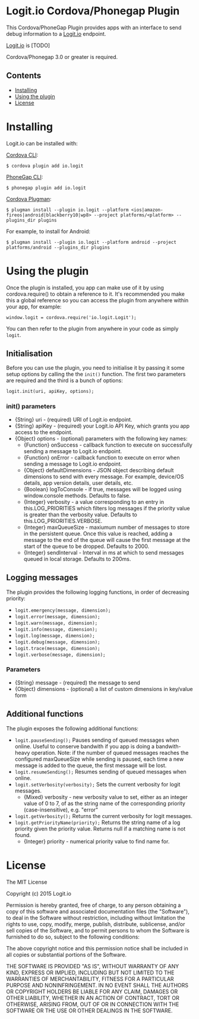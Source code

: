 Logit.io Cordova/Phonegap Plugin
=================================

This Cordova/PhoneGap Plugin provides apps with an interface to send debug information to a [Logit.io](http://logit.io/) endpoint.

[Logit.io](http://logit.io/) is [TODO]

Cordova/Phonegap 3.0 or greater is required.

## Contents

* [Installing](#installing)
* [Using the plugin](#using-the-plugin)
* [License](#license)
 
# Installing

Logit.io can be installed with:

[Cordova CLI](http://cordova.apache.org/docs/en/edge/guide_cli_index.md.html):

```
$ cordova plugin add io.logit
```

[PhoneGap CLI](http://docs.phonegap.com/en/edge/guide_cli_index.md.html):

```
$ phonegap plugin add io.logit
```

[Cordova Plugman](https://github.com/apache/cordova-plugman):


```
$ plugman install --plugin io.logit --platform <ios|amazon-fireos|android|blackberry10|wp8> --project platforms/<platform> --plugins_dir plugins
```

For example, to install for Android:

```
$ plugman install --plugin io.logit --platform android --project platforms/android --plugins_dir plugins
```


# Using the plugin

Once the plugin is installed, you app can make use of it by using cordova.require() to obtain a reference to it. 
It's recommended you make this a global reference so you can access the plugin from anywhere within your app, for example:


```
window.logit = cordova.require('io.logit.Logit');
```

You can then refer to the plugin from anywhere in your code as simply `logit`.

## Initialisation

Before you can use the plugin, you need to initialise it by passing it some setup options by calling the the `init()` function. 
The first two parameters are required and the third is a bunch of options:

```
logit.init(uri, apiKey, options);
```

### init() parameters

- {String} uri - (required) URI of Logit.io endpoint.
- {String} apiKey - (required) your Logit.io API Key, which grants you app access to the endpoint.
- {Object} options - (optional) parameters with the following key names:
    - {Function} onSuccess - callback function to execute on successfully sending a message to Logit.io endpoint.
    - {Function} onError - callback function to execute on error when sending a message to Logit.io endpoint.
    - {Object} defaultDimensions - JSON object describing default dimensions to send with every message. For example, device/OS details, app version details, user details, etc.
    - {Boolean} logToConsole - if true, messages will be logged using window.console methods. Defaults to false.
    - {Integer} verbosity - a value corresponding to an entry in this.LOG_PRIORITIES which filters log messages if the priority value is greater than the verbosity value. Defaults to this.LOG_PRIORITIES.VERBOSE.
    - {Integer} maxQueueSize - maxiumum number of messages to store in the persistent queue. Once this value is reached, adding a message to the end of the queue will cause the first message at the start of the queue to be dropped. Defaults to 2000.
    - {Integer} sendInterval - Interval in ms at which to send messages queued in local storage. Defaults to 200ms.

## Logging messages

The plugin provides the following logging functions, in order of decreasing priority:

- `logit.emergency(message, dimension);`
- `logit.error(message, dimension);`
- `logit.warn(message, dimension);`
- `logit.info(message, dimension);`
- `logit.log(message, dimension);`
- `logit.debug(message, dimension);`
- `logit.trace(message, dimension);`
- `logit.verbose(message, dimension);`

### Parameters

- {String} message - (required) the message to send
- {Object} dimensions - (optional) a list of custom dimensions in key/value form



## Additional functions

The plugin exposes the following additional functions:

- `logit.pauseSending();` Pauses sending of queued messages when online. Useful to conserve bandwith if you app is doing a bandwith-heavy operation. Note: if the number of queued messages reaches the configured maxQueueSize while sending is paused, each time a new message is added to the queue, the first message will be lost.
- `logit.resumeSending();` Resumes sending of queued messages when online.
- `logit.setVerbosity(verbosity);` Sets the current verbosity for logit messages.
    - {Mixed} verbosity - new verbosity value to set, either as an integer value of 0 to 7, of as the string name of the corresponding priority (case-insensitive), e.g. "error"
- `logit.getVerbosity();` Returns the current verbosity for logit messages.
- `logit.getPriorityName(priority);` Returns the string name of a log priority given the priority value. Returns null if a matching name is not found.
    - {Integer} priority - numerical priority value to find name for. 


License
================

The MIT License

Copyright (c) 2015 Logit.io

Permission is hereby granted, free of charge, to any person obtaining a copy
of this software and associated documentation files (the "Software"), to deal
in the Software without restriction, including without limitation the rights
to use, copy, modify, merge, publish, distribute, sublicense, and/or sell
copies of the Software, and to permit persons to whom the Software is
furnished to do so, subject to the following conditions:

The above copyright notice and this permission notice shall be included in
all copies or substantial portions of the Software.

THE SOFTWARE IS PROVIDED "AS IS", WITHOUT WARRANTY OF ANY KIND, EXPRESS OR
IMPLIED, INCLUDING BUT NOT LIMITED TO THE WARRANTIES OF MERCHANTABILITY,
FITNESS FOR A PARTICULAR PURPOSE AND NONINFRINGEMENT. IN NO EVENT SHALL THE
AUTHORS OR COPYRIGHT HOLDERS BE LIABLE FOR ANY CLAIM, DAMAGES OR OTHER
LIABILITY, WHETHER IN AN ACTION OF CONTRACT, TORT OR OTHERWISE, ARISING FROM,
OUT OF OR IN CONNECTION WITH THE SOFTWARE OR THE USE OR OTHER DEALINGS IN
THE SOFTWARE.